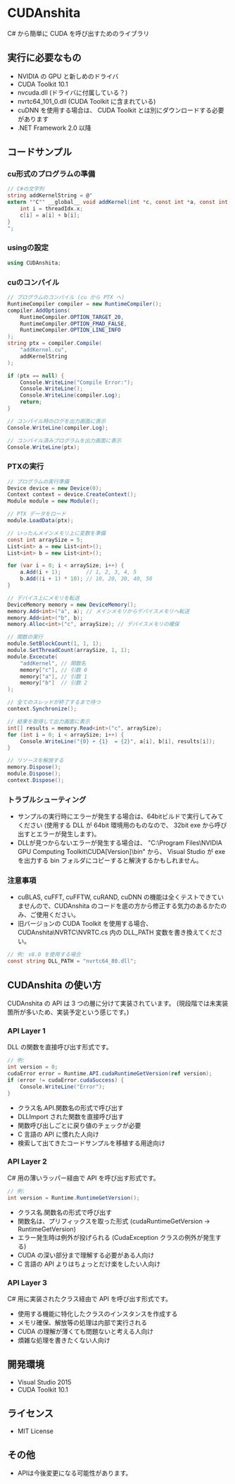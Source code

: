 # CUDAnshita
C# から簡単に CUDA を呼び出すためのライブラリ

## 実行に必要なもの
* NVIDIA の GPU と新しめのドライバ
* CUDA Toolkit 10.1
 * nvcuda.dll (ドライバに付属している？)
 * nvrtc64_101_0.dll (CUDA Toolkit に含まれている)
 * cuDNN を使用する場合は、 CUDA Toolkit とは別にダウンロードする必要があります
* .NET Framework 2.0 以降

## コードサンプル
### cu形式のプログラムの準備
```cs
// C#の文字列
string addKernelString = @"
extern ""C"" __global__ void addKernel(int *c, const int *a, const int *b) {
	int i = threadIdx.x;
	c[i] = a[i] + b[i];
}
";
```

### usingの設定
```cs
using CUDAnshita;
```

### cuのコンパイル
```cs
// プログラムのコンパイル (cu から PTX へ)
RuntimeCompiler compiler = new RuntimeCompiler();
compiler.AddOptions(
	RuntimeCompiler.OPTION_TARGET_20,
	RuntimeCompiler.OPTION_FMAD_FALSE,
	RuntimeCompiler.OPTION_LINE_INFO
);
string ptx = compiler.Compile(
	"addKernel.cu",
	addKernelString
);

if (ptx == null) {
	Console.WriteLine("Compile Error:");
	Console.WriteLine();
	Console.WriteLine(compiler.Log);
	return;
}

// コンパイル時のログを出力画面に表示
Console.WriteLine(compiler.Log);

// コンパイル済みプログラムを出力画面に表示
Console.WriteLine(ptx);
```

### PTXの実行
```cs
// プログラムの実行準備
Device device = new Device(0);
Context context = device.CreateContext();
Module module = new Module();

// PTX データをロード
module.LoadData(ptx);

// いったんメインメモリ上に変数を準備
const int arraySize = 5;
List<int> a = new List<int>();
List<int> b = new List<int>();

for (var i = 0; i < arraySize; i++) {
	a.Add(i + 1);        // 1, 2, 3, 4, 5
	b.Add((i + 1) * 10); // 10, 20, 30, 40, 50
}

// デバイス上にメモリを転送
DeviceMemory memory = new DeviceMemory();
memory.Add<int>("a", a); // メインメモリからデバイスメモリへ転送
memory.Add<int>("b", b);
memory.Alloc<int>("c", arraySize); // デバイスメモリの確保

// 関数の実行
module.SetBlockCount(1, 1, 1);
module.SetThreadCount(arraySize, 1, 1);
module.Excecute(
	"addKernel", // 関数名
	memory["c"], // 引数 0
	memory["a"], // 引数 1
	memory["b"]  // 引数 2
);

// 全てのスレッドが終了するまで待つ
context.Synchronize();

// 結果を取得して出力画面に表示
int[] results = memory.Read<int>("c", arraySize);
for (int i = 0; i < arraySize; i++) {
	Console.WriteLine("{0} + {1}  = {2}", a[i], b[i], results[i]);
}

// リソースを解放する
memory.Dispose();
module.Dispose();
context.Dispose();
```

### トラブルシューティング
* サンプルの実行時にエラーが発生する場合は、64bitビルドで実行してみてください (使用する DLL が 64bit 環境用のものなので、 32bit exe から呼び出すとエラーが発生します)。
* DLLが見つからないエラーが発生する場合は、 "C:\Program Files\NVIDIA GPU Computing Toolkit\CUDA\[Version]\bin" から、 Visual Studio が exe を出力する bin フォルダにコピーすると解決するかもしれません。

### 注意事項
* cuBLAS, cuFFT, cuFFTW, cuRAND, cuDNN の機能は全くテストできていませんので、CUDAnshita のコードを底の方から修正する気力のあるかたのみ、ご使用ください。
* 旧バージョンの CUDA Toolkit を使用する場合、 CUDAnshita\NVRTC\NVRTC.cs 内の DLL_PATH 変数を書き換えてください。
```cs
// 例: v8.0 を使用する場合
const string DLL_PATH = "nvrtc64_80.dll";
```



## CUDAnshita の使い方

CUDAnshita の API は 3 つの層に分けて実装されています。
(現段階では未実装箇所が多いため、実装予定という感じです。)

### API Layer 1

DLL の関数を直接呼び出す形式です。

```cs
// 例:
int version = 0;
cudaError error = Runtime.API.cudaRuntimeGetVersion(ref version);
if (error != cudaError.cudaSuccess) {
	Console.WriteLine("Error");
}
```

* クラス名.API.関数名の形式で呼び出す
* DLLImport された関数を直接呼び出す
* 関数呼び出しごとに戻り値のチェックが必要
* C 言語の API に慣れた人向け
* 検索して出てきたコードサンプルを移植する用途向け

### API Layer 2

C# 用の薄いラッパー経由で API を呼び出す形式です。

```cs
// 例:
int version = Runtime.RuntimeGetVersion();
```

* クラス名.関数名の形式で呼び出す
* 関数名は、プリフィックスを取った形式 (cudaRuntimeGetVersion -> RuntimeGetVersion)
* エラー発生時は例外が投げられる (CudaException クラスの例外が発生する)
* CUDA の深い部分まで理解する必要がある人向け
* C 言語の API よりはちょっとだけ楽をしたい人向け

### API Layer 3

C# 用に実装されたクラス経由で API を呼び出す形式です。

* 使用する機能に特化したクラスのインスタンスを作成する
* メモリ確保、解放等の処理は内部で実行される
* CUDA の理解が薄くても問題ないと考える人向け
* 煩雑な処理を書きたくない人向け

## 開発環境
* Visual Studio 2015
* CUDA Toolkit 10.1

## ライセンス
* MIT License

## その他
* APIは今後変更になる可能性があります。

